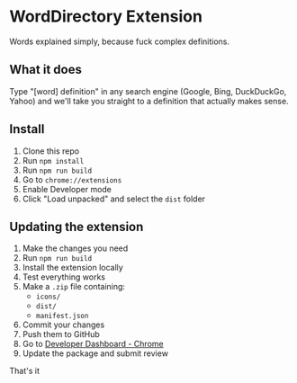 # WordDirectory Extension

Words explained simply, because fuck complex definitions.

## What it does

Type "[word] definition" in any search engine (Google, Bing, DuckDuckGo, Yahoo) and we'll take you straight to a definition that actually makes sense.

## Install

1. Clone this repo
2. Run `npm install`
3. Run `npm run build`
4. Go to `chrome://extensions`
5. Enable Developer mode
6. Click "Load unpacked" and select the `dist` folder

## Updating the extension

1. Make the changes you need
2. Run `npm run build`
3. Install the extension locally
4. Test everything works
5. Make a `.zip` file containing:
   - `icons/`
   - `dist/`
   - `manifest.json`
6. Commit your changes
7. Push them to GitHub
8. Go to [Developer Dashboard - Chrome](https://chrome.google.com/u/3/webstore/devconsole/69bbd504-9f67-4ea0-80b6-b195bfaea834/nmbecimflkmecigpnnflifohoghhgdah/edit/package)
9. Update the package and submit review

That's it
